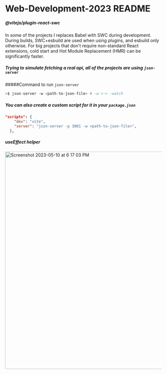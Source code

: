 # Web-Development-2023 README

##### @vitejs/plugin-react-swc

In some of the projects I replaces Babel with SWC during development. During builds, SWC+esbuild are used when using plugins, and esbuild only otherwise. For big projects that don't require non-standard React extensions, cold start and Hot Module Replacement (HMR) can be significantly faster.

##### Trying to simulate fetching a real api, all of the projects are using `json-server`

#####Command to run `json-server`

```elixir
>$ json-server -w <path-to-json-file> # -w >-> -watch
```

##### You can also create a custom script for it in your `package.json`

```json
"scripts": {
    "dev": "vite",
    "server": "json-server -p 3001 -w <path-to-json-file>",
  },
```

##### useEffect helper

<img width="700" alt="Screenshot 2023-05-10 at 6 17 03 PM" src="https://github.com/josemartinez111/Web-Development-2023/assets/44812411/db932f7d-d612-4afc-87f9-9e877de09b9f">
